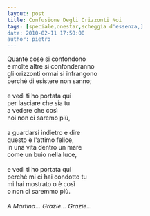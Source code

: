 ```yaml
---
layout: post
title: Confusione Degli Orizzonti Noi
tags: [speciale,onestar,scheggia d'essenza,]
date: 2010-02-11 17:50:00
author: pietro
---
```

Quante cose si confondono<br/>e molte altre si confonderanno<br/>gli orizzonti ormai si infrangono<br/>perché di esistere non sanno;<br/><br/>e vedi ti ho portata qui<br/>per lasciare che sia tu<br/>a vedere che così<br/>noi non ci saremo più,<br/><br/>a guardarsi indietro e dire<br/>questo è l'attimo felice,<br/>in una vita dentro un mare<br/>come un buio nella luce,<br/><br/>e vedi ti ho portata qui<br/>perché mi ci hai condotto tu<br/>mi hai mostrato o è così<br/>o non ci saremmo più.<br/><br/><span style="font-style: italic">A Martina... Grazie... Grazie...</span>
